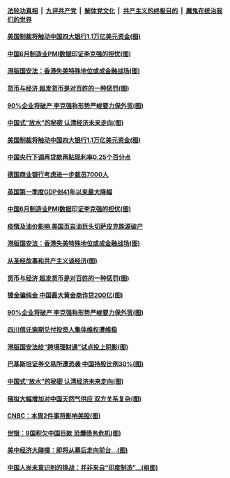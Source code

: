 ####  [法轮功真相](../../../../basic/blob/master/README.md?t=07011731) &nbsp;|&nbsp; [九评共产党](../../../../9ping.md/blob/master/README.md?t=07011731) &nbsp;|&nbsp; [解体党文化](../../../../jtdwh.md/blob/master/README.md?t=07011731)  &nbsp;|&nbsp; [共产主义的终极目的](../../../../gczydzjmd.md/blob/master/README.md?t=07011731) &nbsp;|&nbsp; [魔鬼在统治我们的世界](../../../../mgztzwmdsj.md/blob/master/README.md?t=07011731) 

#### [美国制裁将触动中国四大银行1.1万亿美元资金(图)](../pages/p5/938247.md?t=07011731) 

#### [中国6月制造业PMI数据印证李克强的担忧(图)](../pages/p5/938245.md?t=07011731) 

#### [港版国安法：香港失美特殊地位或成金融战场(图)](../pages/p5/938230.md?t=07011731) 

#### [货币与经济 超发货币是对百姓的一种惩罚(图)](../pages/p5/938130.md?t=07011731) 

#### [90%企业将破产 李克强称形势严峻要力保外贸(图)](../pages/p5/938142.md?t=07011731) 

#### [中国式“放水”的秘密 认清经济未来走向(图)](../pages/p5/938113.md?t=07011731) 

#### [美国制裁将触动中国四大银行1.1万亿美元资金(图)](../pages/p5/938247.md?t=07011731) 

#### [中国央行下调再贷款再贴现利率0.25个百分点](../pages/p5/938264.md?t=07011731) 

#### [德国商业银行考虑进一步裁员7000人](../pages/p5/938262.md?t=07011731) 

#### [英国第一季度GDP创41年以来最大降幅](../pages/p5/938261.md?t=07011731) 

#### [中国6月制造业PMI数据印证李克强的担忧(图)](../pages/p5/938245.md?t=07011731) 

#### [疫情及油价影响 美国页岩油巨头切萨皮克能源破产](../pages/p5/938232.md?t=07011731) 

#### [港版国安法：香港失美特殊地位或成金融战场(图)](../pages/p5/938230.md?t=07011731) 

#### [从圣经故事和共产主义谈经济(图)](../pages/p5/938133.md?t=07011731) 

#### [货币与经济 超发货币是对百姓的一种惩罚(图)](../pages/p5/938130.md?t=07011731) 

#### [镀金骗纯金 中国最大黄金商诈贷200亿(图)](../pages/p5/938160.md?t=07011731) 

#### [90%企业将破产 李克强称形势严峻要力保外贸(图)](../pages/p5/938142.md?t=07011731) 

#### [四川信讬逾期兑付投资人集体维权遭维稳](../pages/p5/938159.md?t=07011731) 

#### [港版国安法给“跨境理财通”试点投上阴影(图)](../pages/p5/938156.md?t=07011731) 

#### [巴基斯坦证券交易所遭恐袭 中国持股比例30%(图)](../pages/p5/938118.md?t=07011731) 

#### [中国式“放水”的秘密 认清经济未来走向(图)](../pages/p5/938113.md?t=07011731) 

#### [俄拟大幅增加对中国天然气供应 双方关系复杂(图)](../pages/p5/938110.md?t=07011731) 

#### [CNBC：本周2件事将影响美股(图)](../pages/p5/938078.md?t=07011731) 

#### [世银︰9国积欠中国巨款 恐爆债务危机(图)](../pages/p5/938074.md?t=07011731) 

#### [美中经济大碰撞：即将从幕后走向前台…(图)](../pages/p5/938024.md?t=07011731) 

#### [中国人尚未意识到的挑战：并非来自“印度制造”…(组图)](../pages/p5/938013.md?t=07011731) 

